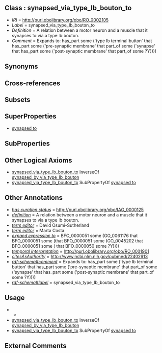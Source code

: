 
## Class : synapsed_via_type_Ib_bouton_to

 * *IRI* = http://purl.obolibrary.org/obo/RO_0002105
 * *Label* = synapsed_via_type_Ib_bouton_to
 * *Definition* = A relation between a motor neuron and a muscle that it synapses to via a type Ib bouton.
 * *Comment* = Expands to: has_part some ('type Ib terminal button' that has_part some ('pre-synaptic membrane' that part_of some ('synapse' that has_part some ('post-synaptic membrane' that part_of some ?Y))))

## Synonyms


## Cross-references


## Subsets


## SuperProperties

 * [synapsed to](../../RO/20/RO_0002120.md)

## SubProperties


## Other Logical Axioms

 * [synapsed_via_type_Ib_bouton_to](../../RO/05/RO_0002105.md) InverseOf [synapsed_by_via_type_Ib_bouton](../../RO/09/RO_0002109.md)
 * [synapsed_via_type_Ib_bouton_to](../../RO/05/RO_0002105.md) SubPropertyOf [synapsed to](../../RO/20/RO_0002120.md)

## Other Annotations

 * *[has curation status](../../IAO/14/IAO_0000114.md)* = http://purl.obolibrary.org/obo/IAO_0000125
 * *[definition](../../IAO/15/IAO_0000115.md)* = A relation between a motor neuron and a muscle that it synapses to via a type Ib bouton.
 * *[term editor](../../IAO/17/IAO_0000117.md)* = David Osumi-Sutherland
 * *[term editor](../../IAO/17/IAO_0000117.md)* = Marta Costa
 * *[expand expression to](../../IAO/24/IAO_0000424.md)* = BFO_0000051 some (GO_0061176 that BFO_0000051 some (that BFO_0000051 some (GO_0045202 that BFO_0000051 some ( that BFO_0000050 some ?Y))))
 * *[temporal interpretation](../../RO/00/RO_0001900.md)* = http://purl.obolibrary.org/obo/RO_0001901
 * *[citesAsAuthority](../../ty/citesAsAuthority.md)* = http://www.ncbi.nlm.nih.gov/pubmed/22402613
 * *[rdf-schema#comment](../../nt/rdf-schema#comment.md)* = Expands to: has_part some ('type Ib terminal button' that has_part some ('pre-synaptic membrane' that part_of some ('synapse' that has_part some ('post-synaptic membrane' that part_of some ?Y))))
 * *[rdf-schema#label](../../el/rdf-schema#label.md)* = synapsed_via_type_Ib_bouton_to

## Usage

 * -
 * [synapsed_via_type_Ib_bouton_to](../../RO/05/RO_0002105.md) InverseOf [synapsed_by_via_type_Ib_bouton](../../RO/09/RO_0002109.md)
 * [synapsed_via_type_Ib_bouton_to](../../RO/05/RO_0002105.md) SubPropertyOf [synapsed to](../../RO/20/RO_0002120.md)

## External Comments

